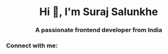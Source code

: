 <h1 align="center">Hi 👋, I'm Suraj Salunkhe</h1>
<h3 align="center">A passionate frontend developer from India</h3>

<h3 align="left">Connect with me:</h3>
<p align="left">
</p>
